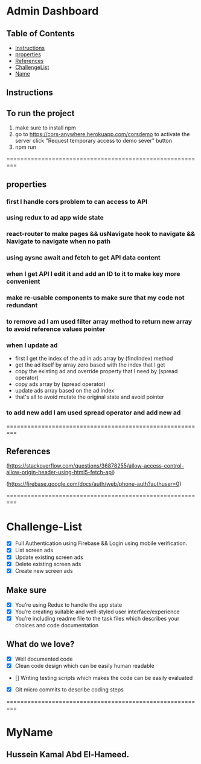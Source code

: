 # Admin Dashboard

## Table of Contents

- [Instructions](#instructions)
- [properties](#properties)
- [References](#References)
- [ChallengeList](#Challenge-List)
- [Name](#MyName)

## Instructions

## To run the project

1. make sure to install npm
2. go to https://cors-anywhere.herokuapp.com/corsdemo to activate the server
   click "Request temporary access to demo sever" button
3. npm run

=========================================================

## properties

### first I handle cors problem to can access to API

### using redux to ad app wide state

### react-router to make pages && usNavigate hook to navigate && Navigate to navigate when no path

### using aysnc await and fetch to get API data content

### when I get API I edit it and add an ID to it to make key more convenient

### make re-usable components to make sure that my code not redundant

### to remove ad I am used filter array method to return new array to avoid reference values pointer

### when I update ad

- first I get the index of the ad in ads array by (findIndex) method
- get the ad itself by array zero based with the index that I get
- copy the existing ad and override property that I need by (spread operator)
- copy ads array by (spread operator)
- update ads array based on the ad index
- that's all to avoid mutate the original state and avoid pointer

### to add new add I am used spread operator and add new ad

=========================================================

## References

(https://stackoverflow.com/questions/36878255/allow-access-control-allow-origin-header-using-html5-fetch-api)

(https://firebase.google.com/docs/auth/web/phone-auth?authuser=0)

=========================================================

# Challenge-List

- [x] Full Authentication using Firebase && Login using mobile verification.
- [x] List screen ads
- [x] Update existing screen ads
- [x] Delete existing screen ads
- [x] Create new screen ads

## Make sure

- [x] You’re using Redux to handle the app state
- [x] You’re creating suitable and well-styled user interface/experience
- [x] You’re including readme file to the task files which describes your choices
      and code documentation

## What do we love?

- [x] Well documented code
- [x] Clean code design which can be easily human readable
- [] Writing testing scripts which makes the code can be easily evaluated
- [x] Git micro commits to describe coding steps

=========================================================

# MyName

## Hussein Kamal Abd El-Hameed.
